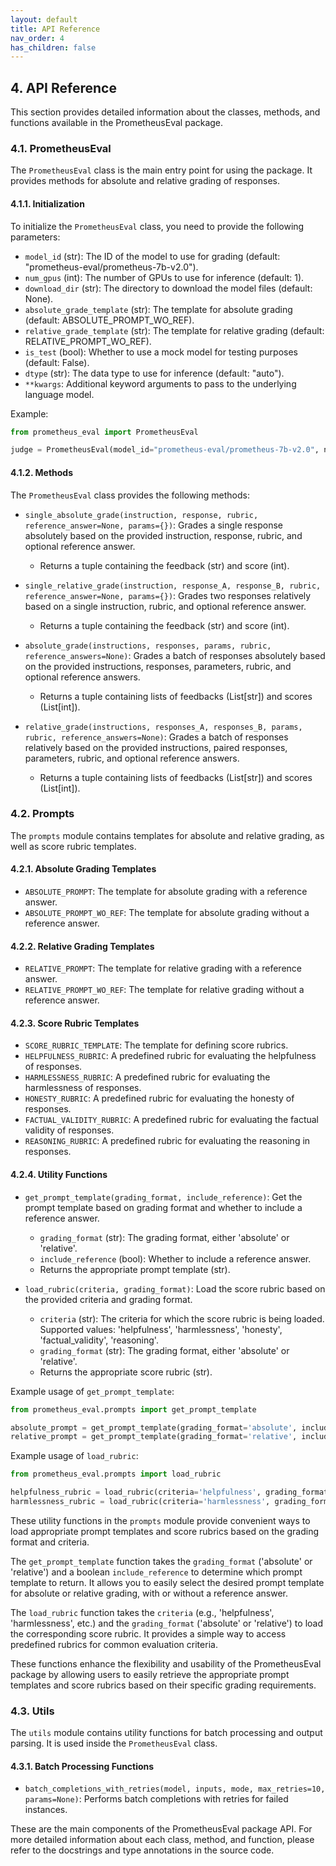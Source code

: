 ```yaml
---
layout: default
title: API Reference
nav_order: 4
has_children: false
---
```


## 4. API Reference

This section provides detailed information about the classes, methods, and functions available in the PrometheusEval package.

### 4.1. PrometheusEval

The `PrometheusEval` class is the main entry point for using the package. It provides methods for absolute and relative grading of responses.

#### 4.1.1. Initialization

To initialize the `PrometheusEval` class, you need to provide the following parameters:

- `model_id` (str): The ID of the model to use for grading (default: "prometheus-eval/prometheus-7b-v2.0").
- `num_gpus` (int): The number of GPUs to use for inference (default: 1).
- `download_dir` (str): The directory to download the model files (default: None).
- `absolute_grade_template` (str): The template for absolute grading (default: ABSOLUTE_PROMPT_WO_REF).
- `relative_grade_template` (str): The template for relative grading (default: RELATIVE_PROMPT_WO_REF).
- `is_test` (bool): Whether to use a mock model for testing purposes (default: False).
- `dtype` (str): The data type to use for inference (default: "auto").
- `**kwargs`: Additional keyword arguments to pass to the underlying language model.

Example:
```python
from prometheus_eval import PrometheusEval

judge = PrometheusEval(model_id="prometheus-eval/prometheus-7b-v2.0", num_gpus=1)
```

#### 4.1.2. Methods

The `PrometheusEval` class provides the following methods:

- `single_absolute_grade(instruction, response, rubric, reference_answer=None, params={})`: Grades a single response absolutely based on the provided instruction, response, rubric, and optional reference answer.
  - Returns a tuple containing the feedback (str) and score (int).

- `single_relative_grade(instruction, response_A, response_B, rubric, reference_answer=None, params={})`: Grades two responses relatively based on a single instruction, rubric, and optional reference answer.
  - Returns a tuple containing the feedback (str) and score (int).

- `absolute_grade(instructions, responses, params, rubric, reference_answers=None)`: Grades a batch of responses absolutely based on the provided instructions, responses, parameters, rubric, and optional reference answers.
  - Returns a tuple containing lists of feedbacks (List[str]) and scores (List[int]).

- `relative_grade(instructions, responses_A, responses_B, params, rubric, reference_answers=None)`: Grades a batch of responses relatively based on the provided instructions, paired responses, parameters, rubric, and optional reference answers.
  - Returns a tuple containing lists of feedbacks (List[str]) and scores (List[int]).

### 4.2. Prompts

The `prompts` module contains templates for absolute and relative grading, as well as score rubric templates.

#### 4.2.1. Absolute Grading Templates

- `ABSOLUTE_PROMPT`: The template for absolute grading with a reference answer.
- `ABSOLUTE_PROMPT_WO_REF`: The template for absolute grading without a reference answer.

#### 4.2.2. Relative Grading Templates

- `RELATIVE_PROMPT`: The template for relative grading with a reference answer.
- `RELATIVE_PROMPT_WO_REF`: The template for relative grading without a reference answer.

#### 4.2.3. Score Rubric Templates

- `SCORE_RUBRIC_TEMPLATE`: The template for defining score rubrics.
- `HELPFULNESS_RUBRIC`: A predefined rubric for evaluating the helpfulness of responses.
- `HARMLESSNESS_RUBRIC`: A predefined rubric for evaluating the harmlessness of responses.
- `HONESTY_RUBRIC`: A predefined rubric for evaluating the honesty of responses.
- `FACTUAL_VALIDITY_RUBRIC`: A predefined rubric for evaluating the factual validity of responses.
- `REASONING_RUBRIC`: A predefined rubric for evaluating the reasoning in responses.


#### 4.2.4. Utility Functions

- `get_prompt_template(grading_format, include_reference)`: Get the prompt template based on grading format and whether to include a reference answer.
  - `grading_format` (str): The grading format, either 'absolute' or 'relative'.
  - `include_reference` (bool): Whether to include a reference answer.
  - Returns the appropriate prompt template (str).

- `load_rubric(criteria, grading_format)`: Load the score rubric based on the provided criteria and grading format.
  - `criteria` (str): The criteria for which the score rubric is being loaded. Supported values: 'helpfulness', 'harmlessness', 'honesty', 'factual_validity', 'reasoning'.
  - `grading_format` (str): The grading format, either 'absolute' or 'relative'.
  - Returns the appropriate score rubric (str).

Example usage of `get_prompt_template`:
```python
from prometheus_eval.prompts import get_prompt_template

absolute_prompt = get_prompt_template(grading_format='absolute', include_reference=True)
relative_prompt = get_prompt_template(grading_format='relative', include_reference=False)
```

Example usage of `load_rubric`:
```python
from prometheus_eval.prompts import load_rubric

helpfulness_rubric = load_rubric(criteria='helpfulness', grading_format='absolute')
harmlessness_rubric = load_rubric(criteria='harmlessness', grading_format='relative')
```

These utility functions in the `prompts` module provide convenient ways to load appropriate prompt templates and score rubrics based on the grading format and criteria.

The `get_prompt_template` function takes the `grading_format` ('absolute' or 'relative') and a boolean `include_reference` to determine which prompt template to return. It allows you to easily select the desired prompt template for absolute or relative grading, with or without a reference answer.

The `load_rubric` function takes the `criteria` (e.g., 'helpfulness', 'harmlessness', etc.) and the `grading_format` ('absolute' or 'relative') to load the corresponding score rubric. It provides a simple way to access predefined rubrics for common evaluation criteria.

These functions enhance the flexibility and usability of the PrometheusEval package by allowing users to easily retrieve the appropriate prompt templates and score rubrics based on their specific grading requirements.

### 4.3. Utils

The `utils` module contains utility functions for batch processing and output parsing. It is used inside the `PrometheusEval` class.

#### 4.3.1. Batch Processing Functions

- `batch_completions_with_retries(model, inputs, mode, max_retries=10, params=None)`: Performs batch completions with retries for failed instances.


These are the main components of the PrometheusEval package API. For more detailed information about each class, method, and function, please refer to the docstrings and type annotations in the source code.
